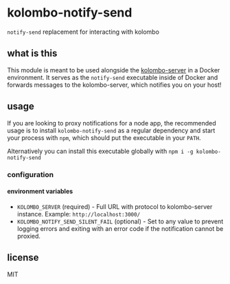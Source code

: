 # kolombo-notify-send

`notify-send` replacement for interacting with kolombo

## what is this

This module is meant to be used alongside the [kolombo-server](https://github.com/jarofghosts/kolombo)
in a Docker environment. It serves as the `notify-send` executable inside of Docker and forwards messages
to the kolombo-server, which notifies you on your host!

## usage

If you are looking to proxy notifications for a node app, the recommended usage is to install `kolombo-notify-send`
as a regular dependency and start your process with `npm`, which should put the executable in your `PATH`.

Alternatively you can install this executable globally with `npm i -g kolombo-notify-send`

### configuration

#### environment variables

- `KOLOMBO_SERVER` (required) - Full URL with protocol to kolombo-server instance. Example: `http://localhost:3000/`
- `KOLOMBO_NOTIFY_SEND_SILENT_FAIL` (optional) - Set to any value to prevent logging errors and exiting with an
  error code if the notification cannot be proxied.

## license

MIT
